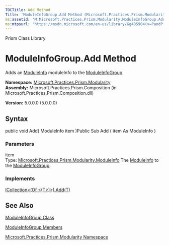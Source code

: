 ```yaml
---
TOCTitle: Add Method
Title: 'ModuleInfoGroup.Add Method (Microsoft.Practices.Prism.Modularity)'
ms:assetid: 'M:Microsoft.Practices.Prism.Modularity.ModuleInfoGroup.Add(Microsoft.Practices.Prism.Modularity.ModuleInfo)'
ms:mtpsurl: 'https://msdn.microsoft.com/en-us/library/Gg405904(v=PandP.50)'
---
```


Prism Class Library

ModuleInfoGroup.Add Method
==============================

Adds an [ModuleInfo](https://msdn.microsoft.com/t:microsoft.practices.prism.modularity.moduleinfo) moduleInfo to the [ModuleInfoGroup](https://msdn.microsoft.com/t:microsoft.practices.prism.modularity.moduleinfogroup).

**Namespace:** [Microsoft.Practices.Prism.Modularity](https://msdn.microsoft.com/n:microsoft.practices.prism.modularity)
**Assembly:** Microsoft.Practices.Prism.Composition (in Microsoft.Practices.Prism.Composition.dll)

**Version:** 5.0.0.0 (5.0.0.0)

## Syntax


public void Add( ModuleInfo item )Public Sub Add ( item As ModuleInfo )

### Parameters

item  
Type: [Microsoft.Practices.Prism.Modularity.ModuleInfo](https://msdn.microsoft.com/t:microsoft.practices.prism.modularity.moduleinfo)
The [ModuleInfo](https://msdn.microsoft.com/t:microsoft.practices.prism.modularity.moduleinfo) to the [ModuleInfoGroup](https://msdn.microsoft.com/t:microsoft.practices.prism.modularity.moduleinfogroup).

### Implements

[ICollection&lt;(Of &lt;(T&gt;)&gt;).Add(T)](http://msdn.microsoft.com/en-us/library/63ywd54z)

See Also
--------


[ModuleInfoGroup Class](https://msdn.microsoft.com/t:microsoft.practices.prism.modularity.moduleinfogroup)

[ModuleInfoGroup Members](https://msdn.microsoft.com/allmembers.t:microsoft.practices.prism.modularity.moduleinfogroup)

[Microsoft.Practices.Prism.Modularity Namespace](https://msdn.microsoft.com/n:microsoft.practices.prism.modularity)
